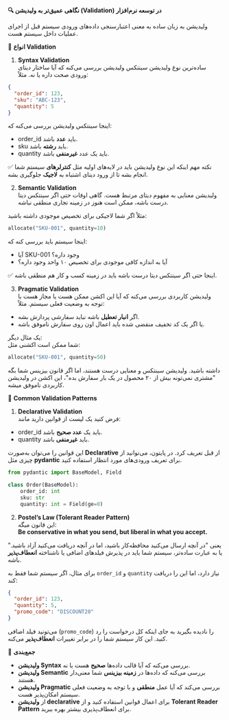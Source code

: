 


**🔍 نگاهی عمیق‌تر به ولیدیشن (Validation) در توسعه نرم‌افزار**

ولیدیشن به زبان ساده به معنی اعتبارسنجی داده‌های ورودی سیستم قبل از اجرای عملیات داخل سیستم هست.



🔑 **انواع Validation**

1. **Syntax Validation**  
ساده‌ترین نوع ولیدیشن سینتکس ولیدیشن بررسی می‌کنه که آیا ساختار دیتای ورودی صحت داره یا نه. مثلاً:

```json
{
  "order_id": 123,
  "sku": "ABC-123",
  "quantity": 5
}
```

اینجا سینتکس ولیدیشن بررسی می‌کنه که:  
- order_id باید **عدد** باشد.  
- sku باید **رشته** باشد.  
- quantity باید یک عدد **غیرمنفی** باشد.

✅ نکته مهم اینکه این نوع ولیدیشن باید در لایه‌های اولیه مثل **کنترلرهای** سیستم شما انجام بشه تا از ورود دیتای اشتباه به **لاجیک** جلوگیری بشه.



2. **Semantic Validation**  
ولیدیشن معنایی به مفهوم دیتای مرتبط هست. گاهی اوقات حتی اگر سینتکس دیتا درست باشه، ممکن است هنوز در زمینه تجاری منطقی نباشه.

مثلاً اگر شما لاجیکی برای تخصیص موجودی داشته باشید:

```python
allocate("SKU-001", quantity=10)
```

اینجا سیستم باید بررسی کنه که:  
- آیا SKU-001 وجود داره؟  
- آیا به اندازه کافی موجودی برای تخصیص ۱۰ واحد وجود داره؟

✅ اینجا حتی اگر سینتکس دیتا درست باشه باید در زمینه کسب و کار هم منطقی باشه.



3. **Pragmatic Validation**  
ولیدیشن کاربردی بررسی می‌کنه که آیا این اکشن ممکن هست یا مجاز هست با توجه به وضعیت فعلی سیستم. مثلاً:  
- اگر **انبار تعطیل** باشه نباید سفارشی پردازش بشه.  
- یا اگر یک کد تخفیف منقضی شده باید اعمال اون روی سفارش ناموفق باشه.

یک مثال دیگر:  
شما ممکن است اکشنی مثل:

```python
allocate("SKU-001", quantity=50)
```

داشته باشید. ولیدیشن سینتکس و معنایی درست هستند، اما اگر قانون بیزینس شما بگه "مشتری نمی‌تونه بیش از ۲۰ محصول در یک بار سفارش بده"، این اکشن در ولیدیشن کاربردی ناموفق میشه.


🧠 **Common Validation Patterns**

1. **Declarative Validation**  
فرض کنید یک لیست از قوانین دارید مانند:  
- order_id باید یک **عدد صحیح** باشد.  
- quantity باید **غیرمنفی** باشد.

این قوانین را می‌توان به‌صورت **Declarative** از قبل تعریف کرد. در پایتون، می‌توانید از چیزی مثل **pydantic** برای تعریف ورودی‌های مورد انتظار استفاده کنید.

```python
from pydantic import BaseModel, Field

class Order(BaseModel):
    order_id: int
    sku: str
    quantity: int = Field(ge=0) 
```



2. **Postel’s Law (Tolerant Reader Pattern)**  
این قانون میگه:  
**Be conservative in what you send, but liberal in what you accept.**

یعنی "در آنچه ارسال می‌کنید محافظه‌کار باشید، اما در آنچه دریافت می‌کنید آزاد باشید." یا به عبارت ساده‌تر، سیستم شما باید در پذیرش فیلدهای اضافی یا ناشناخته **انعطاف‌پذیر** باشه.

برای مثال، اگر سیستم شما فقط به `order_id` و `quantity` نیاز دارد، اما این را دریافت کند:

```json
{
  "order_id": 123,
  "quantity": 5,
  "promo_code": "DISCOUNT20"
}
```

می‌تونید فیلد اضافی (`promo_code`) را نادیده بگیرید به جای اینکه کل درخواست را رد کنید. این کار سیستم شما را در برابر تغییرات **انعطاف‌پذیر** می‌کنه.



🏁 **جمع‌بندی**

- **ولیدیشن Syntax** بررسی می‌کنه که آیا قالب داده‌ها **صحیح** هست یا نه.
- **ولیدیشن Semantic** بررسی می‌کنه که داده‌ها در **زمینه بیزینس** شما معنی‌دار هستند.
- **ولیدیشن Pragmatic** بررسی می‌کند که آیا عمل **منطقی** و با توجه به وضعیت فعلی سیستم امکان‌پذیر هست.
- از **ولیدیشن declarative** برای اعمال قوانین استفاده کنید و از **Tolerant Reader Pattern** برای انعطاف‌پذیری بیشتر بهره ببرید.



